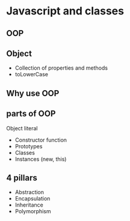 # Javascript and classes

## OOP

## Object
- Collection of properties and methods
- toLowerCase

## Why use OOP

## parts of OOP
Object literal

- Constructor function
- Prototypes
- Classes
- Instances (new, this)

## 4 pillars

- Abstraction
- Encapsulation
- Inheritance
- Polymorphism